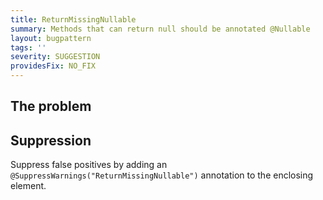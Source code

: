 ```yaml
---
title: ReturnMissingNullable
summary: Methods that can return null should be annotated @Nullable
layout: bugpattern
tags: ''
severity: SUGGESTION
providesFix: NO_FIX
---
```


<!--
*** AUTO-GENERATED, DO NOT MODIFY ***
To make changes, edit the @BugPattern annotation or the explanation in docs/bugpattern.
-->

## The problem


## Suppression
Suppress false positives by adding an `@SuppressWarnings("ReturnMissingNullable")` annotation to the enclosing element.
